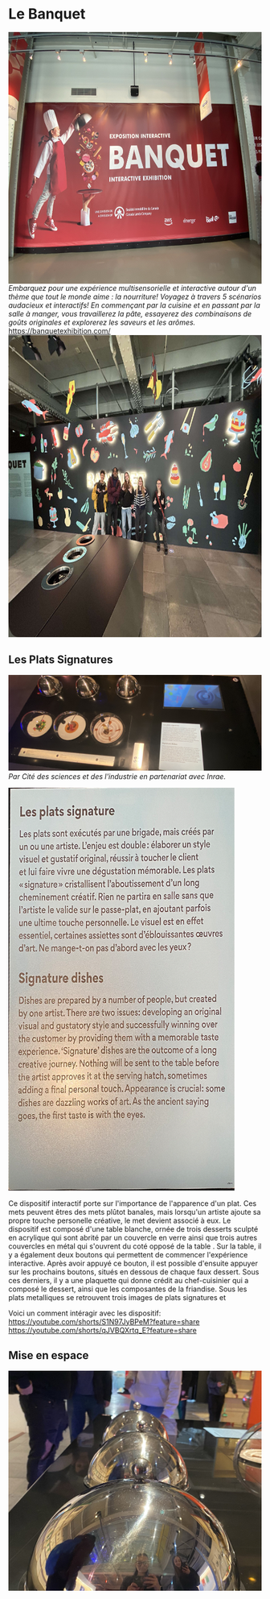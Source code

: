 # Le Banquet



<img src="affiche_entree.jfif" width="700" height="500" align=right>  *Embarquez pour une expérience multisensorielle et interactive autour d'un thème que tout le monde aime : la nourriture!
Voyagez à travers 5 scénarios audacieux et interactifs!
En commençant par la cuisine et en passant par la salle à manger, vous travaillerez la pâte, essayerez des combinaisons de goûts originales et explorerez les saveurs et les arômes.* https://banquetexhibition.com/
<img src="devant_banquet.jfif" width="800" height="600">

## **Les Plats Signatures**
![ensemble](ensemble_Les_Plats_Signatures.png)  *Par Cité des sciences et des l'industrie en partenariat avec Inrae.*

![ensemble](LPS_description.png)




Ce dispositif interactif porte sur l'importance de l'apparence d'un plat. Ces mets peuvent êtres des mets plûtot banales, mais lorsqu'un artiste ajoute sa propre touche personelle créative, le met devient associé à eux. 
Le dispositif est composé d'une table blanche, ornée de trois desserts sculpté en acrylique qui sont abrité par un couvercle en verre ainsi que trois autres couvercles en métal qui s'ouvrent du coté opposé de la table . Sur la table, il y a également deux boutons qui permettent de commencer l'expérience interactive. Après avoir appuyé ce bouton,
il est possible d'ensuite appuyer sur les prochains boutons, situés en dessous de chaque faux dessert. Sous ces derniers, il y a une plaquette qui donne crédit au chef-cuisinier qui a composé le dessert, ainsi que les composantes de la friandise. Sous les plats metalliques se retrouvent trois images de plats signatures et 









Voici un comment intéragir avec les dispositif: https://youtube.com/shorts/S1N97JyBPeM?feature=share 
https://youtube.com/shorts/qJVBQXrtq_E?feature=share







## Mise en espace ##
![3 plateaux metalliques ](3_Plateaux.png)











                                  



